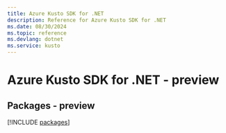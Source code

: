 ```yaml
---
title: Azure Kusto SDK for .NET
description: Reference for Azure Kusto SDK for .NET
ms.date: 08/30/2024
ms.topic: reference
ms.devlang: dotnet
ms.service: kusto
---
```

# Azure Kusto SDK for .NET - preview
## Packages - preview
[!INCLUDE [packages](kusto-index.md)]